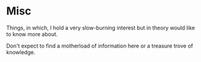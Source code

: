 # Misc

Things, in which, I hold a very slow-burning interest but in theory would like to know more about.

Don't expect to find a motherload of information here or a treasure trove of knowledge.
